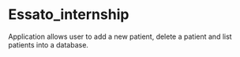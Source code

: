 # Essato_internship
Application allows user to add a new patient,  delete a patient and list patients into a database.
